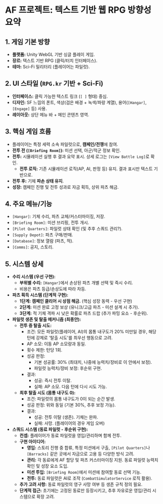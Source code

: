 # AF 프로젝트: 텍스트 기반 웹 RPG 방향성 요약

## 1. 게임 기본 방향

*   **플랫폼:** Unity WebGL 기반 싱글 플레이 게임.
*   **장르:** 텍스트 기반 RPG (클릭/터치 인터페이스).
*   **테마:** Sci-Fi 밀리터리 (플레이어는 파일럿).

## 2. UI 스타일 (`RPG.kr` 기반 + Sci-Fi)

*   **인터페이스:** 클릭 가능한 텍스트 링크 (`[ ]` 형태) 중심.
*   **디자인:** SF 느낌의 폰트, 색상(검은 배경 + 녹색/파랑 계열), 용어(`[Hangar]`, `[Engage]` 등) 사용.
*   **레이아웃:** 상단 메뉴 바 + 메인 콘텐츠 영역.

## 3. 핵심 게임 흐름

*   플레이어는 특정 세력 소속 파일럿으로, **캠페인/전쟁**에 참여.
*   **전투 전 (`[Briefing Room]`):** 미션 선택, 아군/적군 정보 확인.
*   **전투:** 시뮬레이션 실행 후 결과 요약 표시. 상세 로그는 `[View Battle Log]`로 확인.
    *   **전투 로직:** 기존 시뮬레이션 로직(AP, AI, 판정 등) 유지. 결과 표시만 텍스트 기반으로.
*   **전투 후:** 기체 **파손 상태 유지**.
*   **성장:** 캠페인 진행 및 전투 성과로 자금 획득, 상위 파츠 해금.

## 4. 주요 메뉴/기능

*   `[Hangar]`: 기체 수리, 파츠 교체/커스터마이징, 저장.
*   `[Briefing Room]`: 미션 브리핑, 전투 개시.
*   `[Pilot Quarters]`: 파일럿 상태 확인 (및 추후 스쿼드 관리?).
*   `[Supply Depot]`: 파츠 구매/판매.
*   `[Database]`: 정보 열람 (파츠, 적).
*   `[Comms]`: 공지, 스토리.

## 5. 시스템 상세

*   **수리 시스템 (우선 구현):**
    *   **부위별 수리:** `[Hangar]`에서 손상된 파츠 개별 선택 및 즉시 수리.
    *   비용은 파츠 등급/손상도에 따라 차등.
*   **파츠 획득 시스템 (단계적 구현):**
    *   **1단계:** **캠페인 클리어 시 상점 해금.** (핵심 성장 동력 - 우선 구현)
    *   **2단계:** 미션 완료 고정 보상 (유니크/고급 파츠 - 미션 설계 시 추가).
    *   **3단계:** 적 기체 격파 시 낮은 확률로 파츠 드랍 (추가 파밍 요소 - 후순위).
*   **파일럿 생존 및 탈출 메커니즘 (최종안):**
    *   **전투 중 탈출 시도:**
        *   조건: 모든 파일럿(플레이어, AI)의 몸통 내구도가 20% 미만일 경우, 해당 턴에 강제로 '탈출 시도'를 최우선 행동으로 고려.
        *   AP 소모: 이동 AP 소모량과 동일.
        *   횟수 제한: 턴당 1회.
        *   성공 판정:
            *   기본 성공률: 30% (최대치, 나중에 능력치/장비로 이 안에서 보정).
            *   파일럿 능력치/장비 보정: 후순위 구현.
        *   결과:
            *   성공: 즉시 전투 이탈.
            *   실패: AP 소모. 다음 턴에 다시 시도 가능.
    *   **최후 탈출 시도 (몸통 내구도 0):**
        *   조건: 파일럿의 몸통 내구도가 0이 되는 순간 발생.
        *   성공 판정: 위와 동일 (기본 30%, 추후 보정 가능).
        *   결과:
            *   성공: 전투 이탈 (생존). 기체는 완파.
            *   실패: 사망. (플레이어의 경우 게임 오버)
*   **스쿼드 시스템 (동료 파일럿 - 후순위 구현):**
    *   **컨셉:** 플레이어가 동료 파일럿을 영입/관리하며 함께 전투.
    *   **구현 아이디어:**
        *   **영입:** 스토리 진행 중 합류, 특정 미션에서 구출, `[Pilot Quarters]`나 `[Barracks]` 같은 곳에서 자금으로 고용 등 다양한 방식 고려.
        *   **관리:** 각 동료에게 AF 할당 및 파츠 커스터마이징 지원. 동료 파일럿 능력치 확인 및 성장 요소 도입.
        *   **미션 투입:** `[Briefing Room]`에서 미션에 참여할 동료 선택 기능.
        *   **전투:** 동료 파일럿은 AI로 조작 (`CombatSimulatorService` 로직 활용).
    *   **추가 고려 사항:** 동료 파일럿의 영구 사망 여부 등 생존 규칙 정의 필요.
    *   **단계적 접근:** 초기에는 고정된 동료만 등장시키고, 추후 자유로운 영입/관리 시스템으로 확장 고려. 